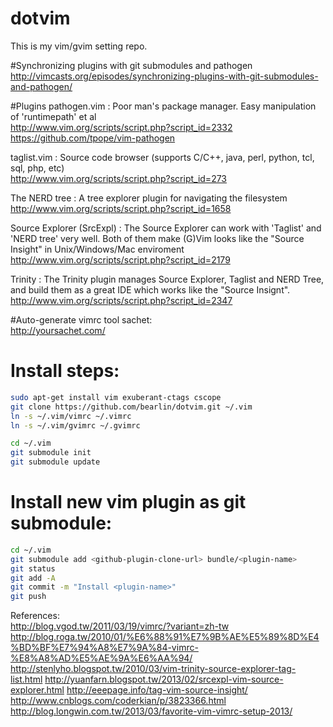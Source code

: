 # dotvim
This is my vim/gvim setting repo.  

#Synchronizing plugins with git submodules and pathogen  
http://vimcasts.org/episodes/synchronizing-plugins-with-git-submodules-and-pathogen/

#Plugins
pathogen.vim : Poor man's package manager. Easy manipulation of 'runtimepath' et al  
http://www.vim.org/scripts/script.php?script_id=2332
https://github.com/tpope/vim-pathogen

taglist.vim : Source code browser (supports C/C++, java, perl, python, tcl, sql, php, etc)  
http://www.vim.org/scripts/script.php?script_id=273

The NERD tree : A tree explorer plugin for navigating the filesystem  
http://www.vim.org/scripts/script.php?script_id=1658

Source Explorer (SrcExpl) : The Source Explorer can work with 'Taglist' and 'NERD tree' very well. Both of them make (G)Vim looks like the "Source Insight" in Unix/Windows/Mac enviroment  
http://www.vim.org/scripts/script.php?script_id=2179

Trinity : The Trinity plugin manages Source Explorer, Taglist and NERD Tree, and build them as a great IDE which works like the "Source Insignt". 
http://www.vim.org/scripts/script.php?script_id=2347

#Auto-generate vimrc tool
sachet:  
http://yoursachet.com/  

# Install steps:  
```sh
sudo apt-get install vim exuberant-ctags cscope  
git clone https://github.com/bearlin/dotvim.git ~/.vim
ln -s ~/.vim/vimrc ~/.vimrc
ln -s ~/.vim/gvimrc ~/.gvimrc

cd ~/.vim
git submodule init
git submodule update
```

# Install new vim plugin as git submodule:
```sh
cd ~/.vim
git submodule add <github-plugin-clone-url> bundle/<plugin-name>
git status
git add -A
git commit -m "Install <plugin-name>"
git push
```

References:  
  http://blog.vgod.tw/2011/03/19/vimrc/?variant=zh-tw  
  http://blog.roga.tw/2010/01/%E6%88%91%E7%9B%AE%E5%89%8D%E4%BD%BF%E7%94%A8%E7%9A%84-vimrc-%E8%A8%AD%E5%AE%9A%E6%AA%94/  
  http://stenlyho.blogspot.tw/2010/03/vim-trinity-source-explorer-tag-list.html
  http://yuanfarn.blogspot.tw/2013/02/srcexpl-vim-source-explorer.html
  http://eeepage.info/tag-vim-source-insight/
  http://www.cnblogs.com/coderkian/p/3823366.html
  http://blog.longwin.com.tw/2013/03/favorite-vim-vimrc-setup-2013/